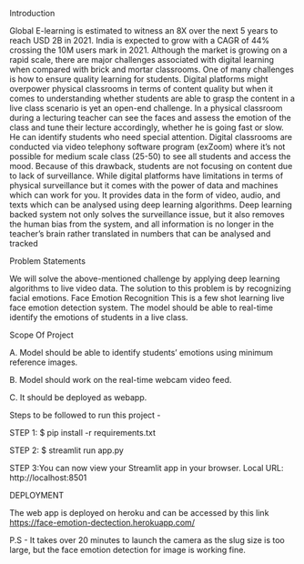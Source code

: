 Introduction

Global E-learning is estimated to witness an 8X over the next 5 years to reach USD 2B in 2021. India is expected to grow with a CAGR of 44% crossing the 10M users mark in 2021. Although the market is growing on a rapid scale, there are major challenges associated with digital learning when compared with brick and mortar classrooms. One of many challenges is how to ensure quality learning for students. Digital platforms might overpower physical classrooms in terms of content quality but when it comes to understanding whether students are able to grasp the content in a live class scenario is yet an open-end challenge. In a physical classroom during a lecturing teacher can see the faces and assess the emotion of the class and tune their lecture accordingly, whether he is going fast or slow. He can identify students who need special attention. Digital classrooms are conducted via video telephony software program (exZoom) where it’s not possible for medium scale class (25-50) to see all students and access the mood. Because of this drawback, students are not focusing on content due to lack of surveillance. While digital platforms have limitations in terms of physical surveillance but it comes with the power of data and machines which can work for you. It provides data in the form of video, audio, and texts which can be analysed using deep learning algorithms. Deep learning backed system not only solves the surveillance issue, but it also removes the human bias from the system, and all information is no longer in the teacher’s brain rather translated in numbers that can be analysed and tracked

Problem Statements

We will solve the above-mentioned challenge by applying deep learning algorithms to live video data. The solution to this problem is by recognizing facial emotions. Face Emotion Recognition This is a few shot learning live face emotion detection system. The model should be able to real-time identify the emotions of students in a live class.

Scope Of Project

A. Model should be able to identify students’ emotions using minimum reference images.

B. Model should work on the real-time webcam video feed.

C. It should be deployed as webapp.

Steps to be followed to run this project -

STEP 1:
$ pip install -r requirements.txt

STEP 2:
$ streamlit run app.py

STEP 3:You can now view your Streamlit app in your browser. Local URL: http://localhost:8501

DEPLOYMENT

The web app is deployed on heroku and can be accessed by this link
https://face-emotion-dectection.herokuapp.com/

P.S - It takes over 20 minutes to launch the camera as the slug size is too large, but the face emotion detection for image is working fine.
